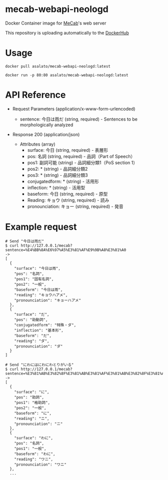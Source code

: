 # mecab-webapi-neologd
Docker Container image for [MeCab](https://taku910.github.io/mecab/)'s web server

This repository is uploading automatically to the [DockerHub](https://hub.docker.com/repository/docker/asalato/mecab-webapi-neologd)

# Usage
`docker pull asalato/mecab-webapi-neologd:latest`

`docker run -p 80:80 asalato/mecab-webapi-neologd:latest`

# API Reference
+ Request Parameters (application/x-www-form-urlencoded)
    + sentence: 今日は雨だ (string, required) -  Sentences to be morphologically analyzed

+ Response 200 (application/json)
    + Attributes (array)
        + surface: 今日 (string, required) - 表層形
        + pos: 名詞 (string, required) - 品詞（Part of Speech）
        + pos1: 副詞可能 (string) - 品詞細分類1（PoS section 1）
        + pos2: * (string) - 品詞細分類2
        + pos3: * (string) - 品詞細分類3
        + conjugatedform: * (string) - 活用形
        + inflection: * (string) - 活用型 
        + baseform: 今日 (string, required) - 原型
        + Reading: キョウ (string, required) - 読み
        + pronounciation: キョー (string, required) - 発音

# Example request
```
# Send "今日は雨だ"
$ curl http://127.0.0.1/mecab?sentence=%E4%BB%8A%E6%97%A5%E3%81%AF%E9%9B%A8%E3%81%A0
->
[
  {
    "surface": "今日は雨",
    "pos": "名詞",
    "pos1": "固有名詞",
    "pos2": "一般",
    "baseform": "今日は雨",
    "reading": "キョウハアメ",
    "pronounciation": "キョーハアメ"
  },
  {
    "surface": "だ",
    "pos": "助動詞",
    "conjugatedform": "特殊・ダ",
    "inflection": "基本形",
    "baseform": "だ",
    "reading": "ダ",
    "pronounciation": "ダ"
  }
]
```

```
# Send "にわにはにわにわとりがいる"
$ curl http://127.0.0.1/mecab?sentence=%E3%81%AB%E3%82%8F%E3%81%AB%E3%81%AF%E3%81%AB%E3%82%8F%E3%81%AB%E3%82%8F%E3%81%A8%E3%82%8A%E3%81%8C%E3%81%84%E3%82%8B"
->
[
  {
    "surface": "に",
    "pos": "助詞",
    "pos1": "格助詞",
    "pos2": "一般",
    "baseform": "に",
    "reading": "ニ",
    "pronounciation": "ニ"
  },
  {
    "surface": "わに",
    "pos": "名詞",
    "pos1": "一般",
    "baseform": "わに",
    "reading": "ワニ",
    "pronounciation": "ワニ"
  },
  ...
```
